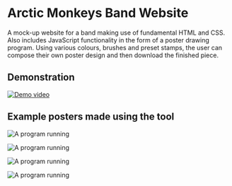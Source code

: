 # Arctic Monkeys Band Website

A mock-up website for a band making use of fundamental HTML and CSS. Also includes JavaScript functionality in the form of a poster drawing program. Using various colours, brushes and preset stamps, the user can compose their own poster design and then download the finished piece.

## Demonstration

[![Demo video](http://img.youtube.com/vi/Z9K39NM7QPA/0.jpg)](http://www.youtube.com/watch?v=Z9K39NM7QPA "website demo")

## Example posters made using the tool

![A program running](demo/myPoster(3).png)

![A program running](demo/myPoster(4).png)

![A program running](demo/myPoster(5).png)

![A program running](demo/myPoster(6).png)
